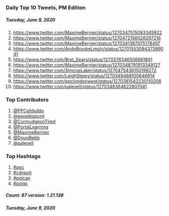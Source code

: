 ### Daily Top 10 Tweets, PM Edition
##### Tuesday, June 9, 2020
 1) https://www.twitter.com/MaximeBernier/status/1270347515083345922
 2) https://www.twitter.com/MaximeBernier/status/1270472156028297216
 3) https://www.twitter.com/MaximeBernier/status/1270341387075178497
 4) https://www.twitter.com/AndyBrookeLmstn/status/1270155309437399041
 5) https://www.twitter.com/Bret_Sears/status/1270376346506661891
 6) https://www.twitter.com/MaximeBernier/status/1270348791913349127
 7) https://www.twitter.com/SimcoeLaker/status/1270475436150198272
 8) https://www.twitter.com/LeighStewy/status/1270349488100646914
 9) https://www.twitter.com/ppclondonwest/status/1270381542230110208
10) https://www.twitter.com/palevell/status/1270348364622807041

### Top Contributors
  1) [@PPCpfdsddo](https://www.twitter.com/PPCpfdsddo)
  2) [@peoplespcml](https://www.twitter.com/peoplespcml)
  3) [@CurmudgeonTired](https://www.twitter.com/CurmudgeonTired)
  4) [@PortalLearning](https://www.twitter.com/PortalLearning)
  5) [@MaximeBernier](https://www.twitter.com/MaximeBernier)
  6) [@DougBebb](https://www.twitter.com/DougBebb)
  7) [@palevell](https://www.twitter.com/palevell)


### Top Hashtags

  1) [#ppc](https://www.twitter.com/hashtag/ppc)
  2) [#cdnpoli](https://www.twitter.com/hashtag/cdnpoli)
  3) [#polcan](https://www.twitter.com/hashtag/polcan)
  4) [#polqc](https://www.twitter.com/hashtag/polqc)

##### Count: 87	version: 1.21.138
##### Tuesday, June 9, 2020

